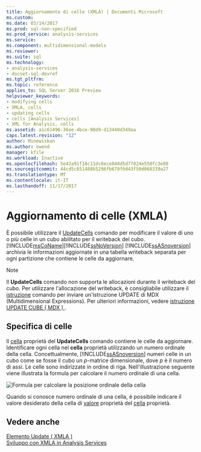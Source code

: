 ```yaml
---
title: Aggiornamento di celle (XMLA) | Documenti Microsoft
ms.custom: 
ms.date: 03/14/2017
ms.prod: sql-non-specified
ms.prod_service: analysis-services
ms.service: 
ms.component: multidimensional-models
ms.reviewer: 
ms.suite: sql
ms.technology:
- analysis-services
- docset-sql-devref
ms.tgt_pltfrm: 
ms.topic: reference
applies_to: SQL Server 2016 Preview
helpviewer_keywords:
- modifying cells
- XMLA, cells
- updating cells
- cells [Analysis Services]
- XML for Analysis, cells
ms.assetid: a1c61496-36ee-4bce-98d9-d13440d349aa
caps.latest.revision: "12"
author: Minewiskan
ms.author: owend
manager: kfile
ms.workload: Inactive
ms.openlocfilehash: 5e42a91f18c11dc8ece840d5d77024e550fc3e88
ms.sourcegitcommit: 44cd5c651488b5296fb679f6d43f50d068339a27
ms.translationtype: MT
ms.contentlocale: it-IT
ms.lasthandoff: 11/17/2017
---
```

# <a name="updating-cells-xmla"></a>Aggiornamento di celle (XMLA)
  È possibile utilizzare il [UpdateCells](../../analysis-services/xmla/xml-elements-commands/updatecells-element-xmla.md) comando per modificare il valore di uno o più celle in un cubo abilitato per il writeback del cubo. [!INCLUDE[msCoName](../../includes/msconame-md.md)][!INCLUDE[ssNoVersion](../../includes/ssnoversion-md.md)] [!INCLUDE[ssASnoversion](../../includes/ssasnoversion-md.md)] archivia le informazioni aggiornate in una tabella writeback separata per ogni partizione che contiene le celle da aggiornare.  
  
> [!NOTE]  
>  Il **UpdateCells** comando non supporta le allocazioni durante il writeback del cubo. Per utilizzare l'allocazione del writeback, è consigliabile utilizzare il [istruzione](../../analysis-services/xmla/xml-elements-commands/statement-element-xmla.md) comando per inviare un'istruzione UPDATE di MDX (Multidimensional Expressions). Per ulteriori informazioni, vedere [istruzione UPDATE CUBE &#40; MDX &#41; ](../../mdx/mdx-data-manipulation-update-cube.md).  
  
## <a name="specifying-cells"></a>Specifica di celle  
 Il [cella](../../analysis-services/xmla/xml-elements-properties/cell-element-xmla.md) proprietà del **UpdateCells** comando contiene le celle da aggiornare. Identificare ogni cella nel **cella** proprietà utilizzando un numero ordinale della cella. Concettualmente, [!INCLUDE[ssASnoversion](../../includes/ssasnoversion-md.md)] numeri celle in un cubo come se fosse il cubo un *p*-matrice dimensionale, dove *p* è il numero di assi. Le celle sono indirizzate in ordine di riga. Nell'illustrazione seguente viene illustrata la formula per calcolare il numero ordinale di una cella.  
  
 ![Formula per calcolare la posizione ordinale della cella](../../analysis-services/multidimensional-models-scripting-language-assl-xmla/media/cellordinalformula.gif "Formula per calcolare la posizione ordinale della cella")  
  
 Quando si conosce numero ordinale di una cella, è possibile indicare il valore desiderato della cella di [valore](../../analysis-services/xmla/xml-elements-properties/value-element-xmla.md) proprietà del [cella](../../analysis-services/xmla/xml-elements-properties/cell-element-xmla.md) proprietà.  
  
## <a name="see-also"></a>Vedere anche  
 [Elemento Update &#40; XMLA &#41;](../../analysis-services/xmla/xml-elements-commands/update-element-xmla.md)   
 [Sviluppo con XMLA in Analysis Services](../../analysis-services/multidimensional-models-scripting-language-assl-xmla/developing-with-xmla-in-analysis-services.md)  
  
  
